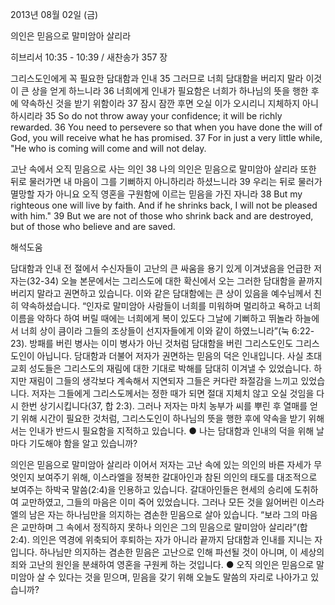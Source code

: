 2013년 08월 02일 (금)

의인은 믿음으로 말미암아 살리라



히브리서 10:35 - 10:39 / 새찬송가 357 장


그리스도인에게 꼭 필요한 담대함과 인내
35 그러므로 너희 담대함을 버리지 말라 이것이 큰 상을 얻게 하느니라 36 너희에게 인내가 필요함은 너희가 하나님의 뜻을 행한 후에 약속하신 것을 받기 위함이라 37 잠시 잠깐 후면 오실 이가 오시리니 지체하지 아니하시리라
35 So do not throw away your confidence; it will be richly rewarded. 36 You need to persevere so that when you have done the will of God, you will receive what he has promised. 37 For in just a very little while, "He who is coming will come and will not delay.   

고난 속에서 오직 믿음으로 사는 의인
38 나의 의인은 믿음으로 말미암아 살리라 또한 뒤로 물러가면 내 마음이 그를 기뻐하지 아니하리라 하셨느니라 39 우리는 뒤로 물러가 멸망할 자가 아니요 오직 영혼을 구원함에 이르는 믿음을 가진 자니라
38 But my righteous one will live by faith. And if he shrinks back, I will not be pleased with him." 39 But we are not of those who shrink back and are destroyed, but of those who believe and are saved.

해석도움





담대함과 인내
전 절에서 수신자들이 고난의 큰 싸움을 용기 있게 이겨냈음을 언급한 저자는(32-34) 오늘 본문에서는 그리스도에 대한 확신에서 오는 그러한 담대함을 끝까지 버리지 말라고 권면하고 있습니다. 이와 같은 담대함에는 큰 상이 있음을 예수님께서 친히 약속하셨습니다. “인자로 말미암아 사람들이 너희를 미워하며 멀리하고 욕하고 너희 이름을 악하다 하여 버릴 때에는 너희에게 복이 있도다 그날에 기뻐하고 뛰놀라 하늘에서 너희 상이 큼이라 그들의 조상들이 선지자들에게 이와 같이 하였느니라”(눅 6:22-23). 방패를 버린 병사는 이미 병사가 아닌 것처럼 담대함을 버린 그리스도인도 그리스도인이 아닙니다. 담대함과 더불어 저자가 권면하는 믿음의 덕은 인내입니다. 사실 초대교회 성도들은 그리스도의 재림에 대한 기대로 박해를 담대히 이겨낼 수 있었습니다. 하지만 재림이 그들의 생각보다 계속해서 지연되자 그들은 커다란 좌절감을 느끼고 있었습니다. 저자는 그들에게 그리스도께서는 정한 때가 되면 절대 지체치 않고 오실 것임을 다시 한번 상기시킵니다(37, 합 2:3). 그러나 저자는 마치 농부가 씨를 뿌린 후 열매를 얻기 위해 시간이 필요한 것처럼, 그리스도인이 하나님의 뜻을 행한 후에 약속을 받기 위해서는 인내가 반드시 필요함을 지적하고 있습니다.
● 나는 담대함과 인내의 덕을 위해 날마다 기도해야 함을 알고 있습니까? 

의인은 믿음으로 말미암아 살리라 
이어서 저자는 고난 속에 있는 의인의 바른 자세가 무엇인지 보여주기 위해, 이스라엘을 정복한 갈대아인과 참된 의인의 태도를 대조적으로 보여주는 하박국 말씀(2:4)을 인용하고 있습니다. 갈대아인들은 현세의 승리에 도취하여 교만하였고, 그들의 마음은 이미 죽어 있었습니다. 그러나 모든 것을 잃어버린 이스라엘의 남은 자는 하나님만을 의지하는 겸손한 믿음으로 살아 있습니다. “보라 그의 마음은 교만하며 그 속에서 정직하지 못하나 의인은 그의 믿음으로 말미암아 살리라”(합 2:4). 의인은 역경에 위축되어 후퇴하는 자가 아니라 끝까지 담대함과 인내를 지니는 자입니다. 하나님만 의지하는 겸손한 믿음은 고난으로 인해 파선될 것이 아니며, 이 세상의 죄와 고난의 원인을 분쇄하여 영혼을 구원케 하는 것입니다.
● 오직 의인은 믿음으로 말미암아 살 수 있다는 것을 믿으며, 믿음을 갖기 위해 오늘도 말씀의 자리로 나아가고 있습니까?